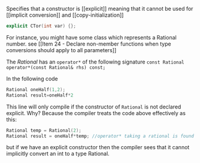 Specifies that a constructor is [[explicit]] meaning that it cannot be used for [[implicit conversion]] and [[copy-initialization]] 

```c++
explicit CTor(int var) {};
```

For instance, you might have some class which represents a Rational number. see [[Item 24 - Declare non-member functions when type conversions should apply to all parameters]] 

The _Rational_ has an `operator*` of the following signature `const Rational operator*(const Rational& rhs) const;`

In the following code 

```c++
Rational oneHalf(1,2);
Rational result=oneHalf*2
```

This line will only compile if the constructor of `Rational` is not declared explicit. Why? Because the compiler treats the code above effectively as this: 

```c++
Rational temp = Rational(2); 
Rational result = oneHalf*temp; //operator* taking a rational is found
```

but if we have an explicit constructor then the compiler sees that it cannot implicitly convert an int to a type Rational. 